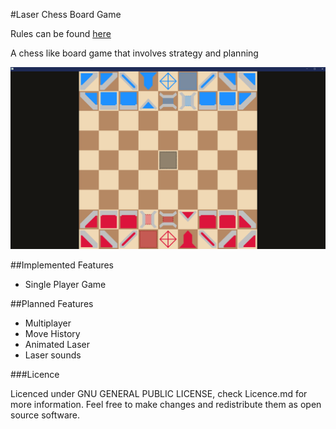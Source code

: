 #Laser Chess Board Game

Rules can be found [here](https://www.public.asu.edu/~checkma/laserchess/ "Thanks Arizona State University")

A chess like board game that involves strategy and planning

![Demo Image](/assets/Laser%20Chess%20Demo%20Image.png "Demo Image")

##Implemented Features
* Single Player Game

##Planned Features
* Multiplayer
* Move History
* Animated Laser
* Laser sounds

###Licence

Licenced under GNU GENERAL PUBLIC LICENSE, check Licence.md for more information. Feel free to make changes and redistribute them as open source software.